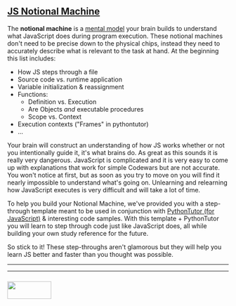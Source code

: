 ## [JS Notional Machine](http://www.felienne.com/archives/6375)


The __notional machine__ is a [mental model](https://www.youtube.com/watch?v=5K_sxBUGx8A) your brain builds to understand what JavaScript does during program execution.  These notional machines don't need to be precise down to the physical chips, instead they need to accurately describe what is relevant to the task at hand. At the beginning this list includes:
* How JS steps through a file
* Source code vs. runtime application
* Variable initialization & reassignment
* Functions: 
  * Definition vs. Execution
  * Are Objects _and_ executable procedures
  * Scope vs. Context
* Execution contexts ("Frames" in pythontutor)
* ...
 
Your brain will construct an understanding of how JS works whether or not you intentionally guide it, it's what brains do.  As great as this sounds it is really very dangerous.  JavaScript is complicated and it is very easy to come up with explanations that work for simple Codewars but are not accurate.  You won't notice at first, but as soon as you try to move on you will find it nearly impossible to understand what's going on.  Unlearning and relearning how JavaScript executes is very difficult and will take a lot of time.

To help you build your Notional Machine, we've provided you with a step-through template meant to be used in conjunction with [PythonTutor (for JavaScript)](http://www.pythontutor.com/javascript.html#mode=edit) & interesting code samples.  With this template + PythonTutor you will learn to step through code just like JavaScript does, all while building your own study reference for the future.

So stick to it!  These step-throughs aren't glamorous but they will help you learn JS better and faster than you thought was possible.

___
___
### <a href="http://elewa.education/blog" target="_blank"><img src="https://user-images.githubusercontent.com/18554853/34921062-506450ae-f97d-11e7-875f-6feeb26ad72d.png" width="100" height="40"/></a>







